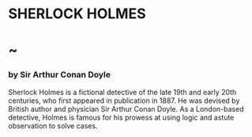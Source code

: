 # SHERLOCK HOLMES
#	~
### by Sir Arthur Conan Doyle

Sherlock Holmes is a fictional detective of the late 19th and early 20th centuries, who first appeared in publication in 1887. He was devised by British author and physician Sir Arthur Conan Doyle. As a London-based detective, Holmes is famous for his prowess at using logic and astute observation to solve cases.
